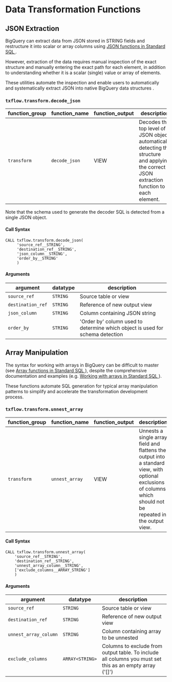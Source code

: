 # Data Transformation Functions

## JSON Extraction
BigQuery can extract data from JSON stored in STRING fields and restructure it into scalar or array columns using [JSON functions in Standard SQL
](https://cloud.google.com/bigquery/docs/reference/standard-sql/json_functions).  

However, extraction of the data requires manual inspection of the exact structure and manually entering the exact path for each element, in addition to understanding whether it is a scalar (single) value or array of elements.

These utilities automate the inspection and enable users to automatically and systematically extract JSON into native BigQuery data structures .

### `txflow.transform.decode_json`
function_group | function_name | function_output | description
 --- | --- | --- |---
`transform` | `decode_json` | VIEW | Decodes the top level of a JSON object, automatically detecting the structure and applying the correct JSON extraction function to each element.

Note that the schema used to generate the decoder SQL is detected from a single JSON object.

#### Call Syntax
```
CALL txflow.transform.decode_json(
     'source_ref__STRING', 
     'destination_ref__STRING', 
     'json_column__STRING', 
     'order_by__STRING'
     )
```
#### Arguments
argument | datatype | description
 --- | --- | ---
`source_ref` | `STRING` | Source table or view
`destination_ref` | `STRING` | Reference of new output view
`json_column` | `STRING` | Column containing JSON string
`order_by` | `STRING` | 'Order by' column used to determine which object is used for schema detection


## Array Manipulation
The syntax for working with arrays in BigQuery can be difficult to master (see [Array functions in Standard SQL
](https://cloud.google.com/bigquery/docs/reference/standard-sql/array_functions)), despite the comprehensive documentation and examples (e.g. [Working with arrays in Standard SQL
](https://cloud.google.com/bigquery/docs/reference/standard-sql/arrays)).

These functions automate SQL generation for typical array manipulation patterns to simplify and accelerate the transformation development process.


### `txflow.transform.unnest_array`
function_group | function_name | function_output | description
 --- | --- | --- |---
`transform` | `unnest_array` | VIEW | Unnests a single array field and flattens the output into a standard view, with optional exclusions of columns which should not be repeated in the output view.

#### Call Syntax
```
CALL txflow.transform.unnest_array(
    'source_ref__STRING', 
    'destination_ref__STRING', 
    'unnest_array_column__STRING', 
    ['exclude_columns__ARRAY_STRING']
    )
```

#### Arguments
argument | datatype | description
 --- | --- | ---
`source_ref` | `STRING` | Source table or view
`destination_ref` | `STRING` | Reference of new output view
`unnest_array_column` | `STRING` | Column containing array to be unnested
`exclude_columns` | `ARRAY<STRING>` | Columns to exclude from output table. To include all columns you must set this as an empty array ('[]')


